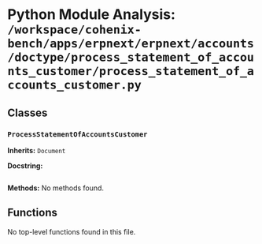 # Python Module Analysis: `/workspace/cohenix-bench/apps/erpnext/erpnext/accounts/doctype/process_statement_of_accounts_customer/process_statement_of_accounts_customer.py`

## Classes

### `ProcessStatementOfAccountsCustomer`
**Inherits:** `Document`


**Docstring:**
```

```

**Methods:**
No methods found.




## Functions

No top-level functions found in this file.
